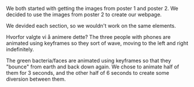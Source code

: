 We both started with getting the images from poster 1 and poster 2. 
We decided to use the images from poster 2 to create our webpage.

We devided each section, so we wouldn't work on the same elements.

Hvorfor valgte vi å animere dette?
The three people with phones are animated using keyframes so they sort of wave, moving to the left and right indefinitely.

The green bacteria/faces are animated using keyframes so that they "bounce" from earth and back down again. We chose to animate half of them for 3 seconds, and the other half of 6 seconds to create some diversion between them.